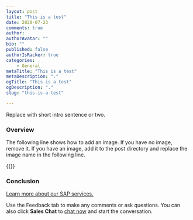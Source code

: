 ```yaml
---
layout: post
title: "This is a test"
date: 2020-07-23
comments: true
author:
authorAvatar: ""
bio: ""
published: false
authorIsRacker: true
categories:
    - General
metaTitle: "This is a test"
metaDescription: "."
ogTitle: "This is a test"
ogDescription: "."
slug: "this-is-a-test"

---
```


Replace with short intro sentence or two.

<!--more-->

### Overview

The following line shows how to add an image.  If you have no image, remove it.
If you have an image, add it to the post directory and replace the image name in the following line.

{{<image src="Picture1.png" title="" alt="">}}

### Conclusion

<a class="cta purple" id="cta" href="https://www.rackspace.com/sap">Learn more about our SAP services.</a>

Use the Feedback tab to make any comments or ask questions. You can also click **Sales Chat** to [chat now](https://www.rackspace.com/) and start the conversation.
